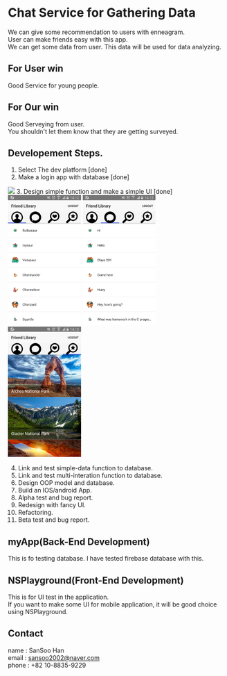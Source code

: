 Chat Service for Gathering Data
==========================================================
We can give some recommendation to users with enneagram.<br>
User can make friends easy with this app.<br>
We can get some data from user. This data will be used for data analyzing.

For User win
------------
Good Service for young people.<br>

For Our win
------------
Good Serveying from user.<br>
You shouldn't let them know that they are getting surveyed.

Developement Steps.
--------------
1. Select The dev platform [done]<br>
2. Make a login app with database [done]<br>
<img src="result/login.jpg" height="300px">
3. Design simple function and make a simple UI [done]<br>
<img src="result/friendlist.jpg" height="300px">
<img src="result/friendchat.jpg" height="300px">
<img src="result/ideamatching.jpg" height="300px">

4. Link and test simple-data function to database.<br>
5. Link and test multi-interation function to database.<br>
6. Design OOP model and database.<br>
7. Build an IOS/android App.<br>
8. Alpha test and bug report.<br>
9. Redesign with fancy UI.<br>
10. Refactoring.<br>
11. Beta test and bug report.<br>

myApp(Back-End Development)
-----
This is fo testing database. I have tested firebase database with this.

NSPlayground(Front-End Development)
------------
This is for UI test in the application.<br>
If you want to make some UI for mobile application, it will be good choice using NSPlayground.

Contact
--------
name : SanSoo Han<br>
email : sansoo2002@naver.com<br>
phone : +82 10-8835-9229
